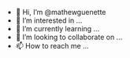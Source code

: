 - 👋 Hi, I’m @mathewguenette
- 👀 I’m interested in ...
- 🌱 I’m currently learning ...
- 💞️ I’m looking to collaborate on ...
- 📫 How to reach me ...

<!---
mathewguenette/mathewguenette is a ✨ special ✨ repository because its `README.md` (this file) appears on your GitHub profile.
You can click the Preview link to take a look at your changes.
--->
